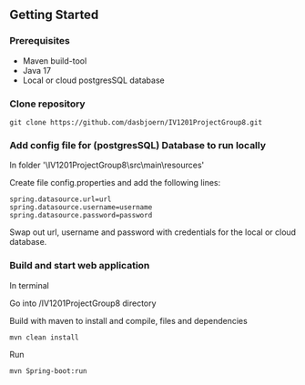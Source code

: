 
## Getting Started
### Prerequisites
* Maven build-tool
* Java 17
* Local or cloud postgresSQL database

### Clone repository

```
git clone https://github.com/dasbjoern/IV1201ProjectGroup8.git

```
### Add config file for (postgresSQL) Database to run locally
In folder '\IV1201ProjectGroup8\src\main\resources\'

Create file config.properties and add the following lines:
```
spring.datasource.url=url
spring.datasource.username=username
spring.datasource.password=password
```
Swap out url, username and password with credentials for the local or cloud database.

### Build and start web application
In terminal

Go into /IV1201ProjectGroup8 directory

Build with maven to install and compile, files and dependencies
```
mvn clean install
```
Run
```
mvn Spring-boot:run
```
